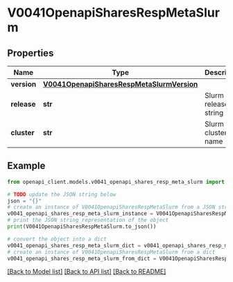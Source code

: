 # V0041OpenapiSharesRespMetaSlurm


## Properties

Name | Type | Description | Notes
------------ | ------------- | ------------- | -------------
**version** | [**V0041OpenapiSharesRespMetaSlurmVersion**](V0041OpenapiSharesRespMetaSlurmVersion.md) |  | [optional] 
**release** | **str** | Slurm release string | [optional] 
**cluster** | **str** | Slurm cluster name | [optional] 

## Example

```python
from openapi_client.models.v0041_openapi_shares_resp_meta_slurm import V0041OpenapiSharesRespMetaSlurm

# TODO update the JSON string below
json = "{}"
# create an instance of V0041OpenapiSharesRespMetaSlurm from a JSON string
v0041_openapi_shares_resp_meta_slurm_instance = V0041OpenapiSharesRespMetaSlurm.from_json(json)
# print the JSON string representation of the object
print(V0041OpenapiSharesRespMetaSlurm.to_json())

# convert the object into a dict
v0041_openapi_shares_resp_meta_slurm_dict = v0041_openapi_shares_resp_meta_slurm_instance.to_dict()
# create an instance of V0041OpenapiSharesRespMetaSlurm from a dict
v0041_openapi_shares_resp_meta_slurm_from_dict = V0041OpenapiSharesRespMetaSlurm.from_dict(v0041_openapi_shares_resp_meta_slurm_dict)
```
[[Back to Model list]](../README.md#documentation-for-models) [[Back to API list]](../README.md#documentation-for-api-endpoints) [[Back to README]](../README.md)


